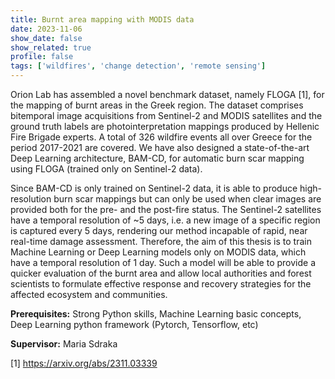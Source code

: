 ```yaml
---
title: Burnt area mapping with MODIS data
date: 2023-11-06
show_date: false
show_related: true
profile: false
tags: ['wildfires', 'change detection', 'remote sensing']
---
```


Orion Lab has assembled a novel benchmark dataset, namely FLOGA [1], for the mapping of burnt areas in the Greek region. The dataset comprises bitemporal image acquisitions from Sentinel-2 and MODIS satellites and the ground truth labels are photointerpretation mappings produced by Hellenic Fire Brigade experts. A total of 326 wildfire events all over Greece for the period 2017-2021 are covered. We have also designed a state-of-the-art Deep Learning architecture, BAM-CD, for automatic burn scar mapping using FLOGA (trained only on Sentinel-2 data).

Since BAM-CD is only trained on Sentinel-2 data, it is able to produce high-resolution burn scar mappings but can only be used when clear images are provided both for the pre- and the post-fire status. The Sentinel-2 satellites have a temporal resolution of ~5 days, i.e. a new image of a specific region is captured every 5 days, rendering our method incapable of rapid, near real-time damage assessment. Therefore, the aim of this thesis is to train Machine Learning or Deep Learning models only on MODIS data, which have a temporal resolution of 1 day. Such a model will be able to provide a quicker evaluation of the burnt area and allow local authorities and forest scientists to formulate effective response and recovery strategies for the affected ecosystem and communities.

**Prerequisites:** Strong Python skills, Machine Learning basic concepts, Deep Learning python framework (Pytorch, Tensorflow, etc)

**Supervisor:** Maria Sdraka

[1] https://arxiv.org/abs/2311.03339